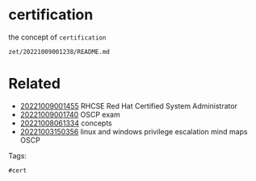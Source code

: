 # certification

the concept of `certification`

` zet/20221009001238/README.md `

# Related

- [20221009001455](/zet/20221009001455/README.md) RHCSE Red Hat Certified System Administrator
- [20221009001740](/zet/20221009001740/README.md) OSCP exam
- [20221008061334](/zet/20221008061334/README.md) concepts
- [20221003150356](/zet/20221003150356/README.md) linux and windows privilege escalation mind maps OSCP

Tags:

    #cert
